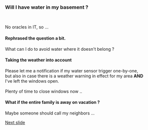 ### Will I have water in my basement ?<ht>
<br>

No oracles in IT, so ...

#### Rephrased the question a bit.


What can I do to avoid water where it doesn't belong ?


#### Taking the weather into account
Please let me a notification if my water sensor trigger one-by-one, <br>
but also in case there is a weather warning in effect for my area **AND**<br>
I've left the windows open.<br><br>
Plenty of time to close windows now ..<br>


#### What if the entire family is away on vacation ?
Maybe someone should call my neighbors ...<br>


[Next slide](BasicArchitecture.md)


